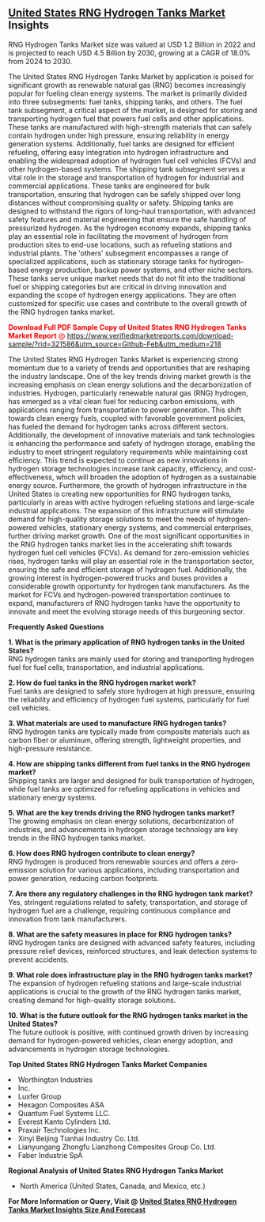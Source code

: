<h2><a href="https://www.verifiedmarketreports.com/download-sample/?rid=321586&amp;utm_source=Github-Feb&amp;utm_medium=218" target="_blank">United States RNG Hydrogen Tanks Market</a> Insights</h2><p>RNG Hydrogen Tanks Market size was valued at USD 1.2 Billion in 2022 and is projected to reach USD 4.5 Billion by 2030, growing at a CAGR of 18.0% from 2024 to 2030.</p><p> <p>The United States RNG Hydrogen Tanks Market by application is poised for significant growth as renewable natural gas (RNG) becomes increasingly popular for fueling clean energy systems. The market is primarily divided into three subsegments: fuel tanks, shipping tanks, and others. The fuel tank subsegment, a critical aspect of the market, is designed for storing and transporting hydrogen fuel that powers fuel cells and other applications. These tanks are manufactured with high-strength materials that can safely contain hydrogen under high pressure, ensuring reliability in energy generation systems. Additionally, fuel tanks are designed for efficient refueling, offering easy integration into hydrogen infrastructure and enabling the widespread adoption of hydrogen fuel cell vehicles (FCVs) and other hydrogen-based systems. The shipping tank subsegment serves a vital role in the storage and transportation of hydrogen for industrial and commercial applications. These tanks are engineered for bulk transportation, ensuring that hydrogen can be safely shipped over long distances without compromising quality or safety. Shipping tanks are designed to withstand the rigors of long-haul transportation, with advanced safety features and material engineering that ensure the safe handling of pressurized hydrogen. As the hydrogen economy expands, shipping tanks play an essential role in facilitating the movement of hydrogen from production sites to end-use locations, such as refueling stations and industrial plants. The 'others' subsegment encompasses a range of specialized applications, such as stationary storage tanks for hydrogen-based energy production, backup power systems, and other niche sectors. These tanks serve unique market needs that do not fit into the traditional fuel or shipping categories but are critical in driving innovation and expanding the scope of hydrogen energy applications. They are often customized for specific use cases and contribute to the overall growth of the RNG hydrogen tanks market.</p> <p><p><span class=""><span style="color: #ff0000;"><strong>Download Full PDF Sample Copy of United States RNG Hydrogen Tanks Market Report</strong> @ </span><a href="https://www.verifiedmarketreports.com/download-sample/?rid=321586&amp;utm_source=Github-Feb&amp;utm_medium=218" target="_blank">https://www.verifiedmarketreports.com/download-sample/?rid=321586&amp;utm_source=Github-Feb&amp;utm_medium=218</a></span></p></p> <p>The United States RNG Hydrogen Tanks Market is experiencing strong momentum due to a variety of trends and opportunities that are reshaping the industry landscape. One of the key trends driving market growth is the increasing emphasis on clean energy solutions and the decarbonization of industries. Hydrogen, particularly renewable natural gas (RNG) hydrogen, has emerged as a vital clean fuel for reducing carbon emissions, with applications ranging from transportation to power generation. This shift towards clean energy fuels, coupled with favorable government policies, has fueled the demand for hydrogen tanks across different sectors. Additionally, the development of innovative materials and tank technologies is enhancing the performance and safety of hydrogen storage, enabling the industry to meet stringent regulatory requirements while maintaining cost efficiency. This trend is expected to continue as new innovations in hydrogen storage technologies increase tank capacity, efficiency, and cost-effectiveness, which will broaden the adoption of hydrogen as a sustainable energy source. Furthermore, the growth of hydrogen infrastructure in the United States is creating new opportunities for RNG hydrogen tanks, particularly in areas with active hydrogen refueling stations and large-scale industrial applications. The expansion of this infrastructure will stimulate demand for high-quality storage solutions to meet the needs of hydrogen-powered vehicles, stationary energy systems, and commercial enterprises, further driving market growth. One of the most significant opportunities in the RNG hydrogen tanks market lies in the accelerating shift towards hydrogen fuel cell vehicles (FCVs). As demand for zero-emission vehicles rises, hydrogen tanks will play an essential role in the transportation sector, ensuring the safe and efficient storage of hydrogen fuel. Additionally, the growing interest in hydrogen-powered trucks and buses provides a considerable growth opportunity for hydrogen tank manufacturers. As the market for FCVs and hydrogen-powered transportation continues to expand, manufacturers of RNG hydrogen tanks have the opportunity to innovate and meet the evolving storage needs of this burgeoning sector.</p> <p><strong>Frequently Asked Questions</strong></p> <p><strong>1. What is the primary application of RNG hydrogen tanks in the United States?</strong><br> RNG hydrogen tanks are mainly used for storing and transporting hydrogen fuel for fuel cells, transportation, and industrial applications.</p> <p><strong>2. How do fuel tanks in the RNG hydrogen market work?</strong><br> Fuel tanks are designed to safely store hydrogen at high pressure, ensuring the reliability and efficiency of hydrogen fuel systems, particularly for fuel cell vehicles.</p> <p><strong>3. What materials are used to manufacture RNG hydrogen tanks?</strong><br> RNG hydrogen tanks are typically made from composite materials such as carbon fiber or aluminum, offering strength, lightweight properties, and high-pressure resistance.</p> <p><strong>4. How are shipping tanks different from fuel tanks in the RNG hydrogen market?</strong><br> Shipping tanks are larger and designed for bulk transportation of hydrogen, while fuel tanks are optimized for refueling applications in vehicles and stationary energy systems.</p> <p><strong>5. What are the key trends driving the RNG hydrogen tanks market?</strong><br> The growing emphasis on clean energy solutions, decarbonization of industries, and advancements in hydrogen storage technology are key trends in the RNG hydrogen tanks market.</p> <p><strong>6. How does RNG hydrogen contribute to clean energy?</strong><br> RNG hydrogen is produced from renewable sources and offers a zero-emission solution for various applications, including transportation and power generation, reducing carbon footprints.</p> <p><strong>7. Are there any regulatory challenges in the RNG hydrogen tank market?</strong><br> Yes, stringent regulations related to safety, transportation, and storage of hydrogen fuel are a challenge, requiring continuous compliance and innovation from tank manufacturers.</p> <p><strong>8. What are the safety measures in place for RNG hydrogen tanks?</strong><br> RNG hydrogen tanks are designed with advanced safety features, including pressure relief devices, reinforced structures, and leak detection systems to prevent accidents.</p> <p><strong>9. What role does infrastructure play in the RNG hydrogen tanks market?</strong><br> The expansion of hydrogen refueling stations and large-scale industrial applications is crucial to the growth of the RNG hydrogen tanks market, creating demand for high-quality storage solutions.</p> <p><strong>10. What is the future outlook for the RNG hydrogen tanks market in the United States?</strong><br> The future outlook is positive, with continued growth driven by increasing demand for hydrogen-powered vehicles, clean energy adoption, and advancements in hydrogen storage technologies.</p> </p><p><strong>Top United States RNG Hydrogen Tanks Market Companies</strong></p><div data-test-id=""><p><li>Worthington Industries</li><li> Inc.</li><li> Luxfer Group</li><li> Hexagon Composites ASA</li><li> Quantum Fuel Systems LLC.</li><li> Everest Kanto Cylinders Ltd.</li><li> Praxair Technologies Inc.</li><li> Xinyi Beijing Tianhai Industry Co. Ltd.</li><li> Lianyungang Zhongfu Lianzhong Composites Group Co. Ltd.</li><li> Faber Industrie SpA</li></p><div><strong>Regional Analysis of&nbsp;United States RNG Hydrogen Tanks Market</strong></div><ul><li dir="ltr"><p dir="ltr">North America&nbsp;(United States, Canada, and Mexico, etc.)</p></li></ul><p><strong>For More Information or Query, Visit @&nbsp;</strong><strong><a href="https://www.verifiedmarketreports.com/product/rng-hydrogen-tanks-market/?utm_source=Github-Feb&amp;utm_medium=218" target="_blank">United States RNG Hydrogen Tanks Market Insights Size And Forecast</a></strong></p></div>
